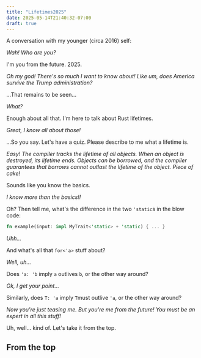 ```yaml
---
title: "Lifetimes2025"
date: 2025-05-14T21:40:32-07:00
draft: true
---
```


A conversation with my younger (circa 2016) self:

*Wah! Who are you?*

I'm you from the future. 2025.

*Oh my god! There's so much I want to know about! Like um, does America survive the Trump administration?*

...That remains to be seen...

*What?*

Enough about all that. I'm here to talk about Rust lifetimes.

*Great, I know all about those!*

...So you say. Let's have a quiz. Please describe to me what a lifetime is.

*Easy! The compiler tracks the lifetime of all objects. When an object is destroyed, its lifetime ends. Objects can be borrowed, and the compiler guarantees that borrows cannot outlast the lifetime of the object. Piece of cake!*

Sounds like you know the basics.

*I know more than the basics!!*

Oh? Then tell me, what's the difference in the two `'static`s in the blow code:

```rust
fn example(input: impl MyTrait<'static> + 'static) { ... }
```

*Uhh...*

And what's all that `for<'a>` stuff about?

*Well, uh...*

Does `'a: 'b` imply `a` outlives `b`, or the other way around?

*Ok, I get your point...*

Similarly, does `T: 'a` imply `T`must outlive `'a`, or the other way around?

*Now you're just teasing me. But you're me from the future! You must be an expert in all this stuff!*

Uh, well... kind of. Let's take it from the top.

## From the top